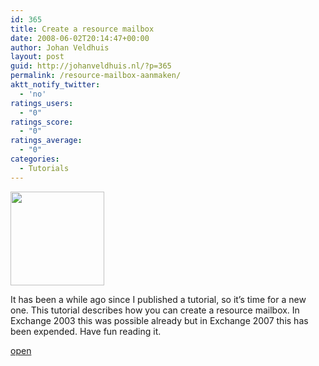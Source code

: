 ```yaml
---
id: 365
title: Create a resource mailbox
date: 2008-06-02T20:14:47+00:00
author: Johan Veldhuis
layout: post
guid: http://johanveldhuis.nl/?p=365
permalink: /resource-mailbox-aanmaken/
aktt_notify_twitter:
  - 'no'
ratings_users:
  - "0"
ratings_score:
  - "0"
ratings_average:
  - "0"
categories:
  - Tutorials
---
```

[<img class="alignnone size-thumbnail wp-image-363" title="Resource information" src="https://i0.wp.com/johanveldhuis.nl/wp-content/uploads/2008/06/step_61-150x150.jpg?resize=150%2C150" alt="" width="150" height="150" srcset="https://i1.wp.com/johanveldhuis.nl/wp-content/uploads/2008/06/step_61.jpg?resize=150%2C150&ssl=1 150w, https://i0.wp.com/johanveldhuis.nl/wp-content/uploads/D:\Web\wordpress/wp-content/uploads/2008/06/step_61.jpg?zoom=2&resize=150%2C150&ssl=1 300w" sizes="(max-width: 150px) 100vw, 150px" data-recalc-dims="1" />](https://i1.wp.com/johanveldhuis.nl/wp-content/uploads/2008/06/step_61.jpg)

It has been a while ago since I published a tutorial, so it&#8217;s time for a new one. This tutorial describes how you can create a resource mailbox. In Exchange 2003 this was possible already but in Exchange 2007 this has been expended. Have fun reading it.

[open](http://johanveldhuis.nl/?page_id=355)